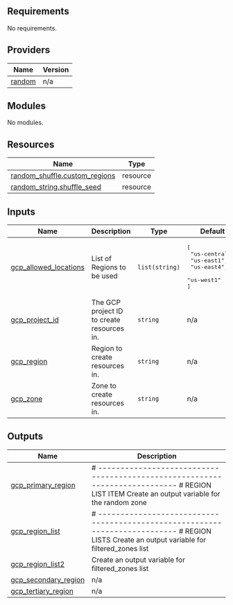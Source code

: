 ## Requirements

No requirements.

## Providers

| Name | Version |
|------|---------|
| <a name="provider_random"></a> [random](#provider\_random) | n/a |

## Modules

No modules.

## Resources

| Name | Type |
|------|------|
| [random_shuffle.custom_regions](https://registry.terraform.io/providers/hashicorp/random/latest/docs/resources/shuffle) | resource |
| [random_string.shuffle_seed](https://registry.terraform.io/providers/hashicorp/random/latest/docs/resources/string) | resource |

## Inputs

| Name | Description | Type | Default | Required |
|------|-------------|------|---------|:--------:|
| <a name="input_gcp_allowed_locations"></a> [gcp\_allowed\_locations](#input\_gcp\_allowed\_locations) | List of Regions to be used | `list(string)` | <pre>[<br>  "us-central1",<br>  "us-east1",<br>  "us-east4",<br>  "us-west1"<br>]</pre> | no |
| <a name="input_gcp_project_id"></a> [gcp\_project\_id](#input\_gcp\_project\_id) | The GCP project ID to create resources in. | `string` | n/a | yes |
| <a name="input_gcp_region"></a> [gcp\_region](#input\_gcp\_region) | Region to create resources in. | `string` | n/a | yes |
| <a name="input_gcp_zone"></a> [gcp\_zone](#input\_gcp\_zone) | Zone to create resources in. | `string` | n/a | yes |

## Outputs

| Name | Description |
|------|-------------|
| <a name="output_gcp_primary_region"></a> [gcp\_primary\_region](#output\_gcp\_primary\_region) | # --------------------------------------------------------------------------- # REGION LIST ITEM Create an output variable for the random zone |
| <a name="output_gcp_region_list"></a> [gcp\_region\_list](#output\_gcp\_region\_list) | # --------------------------------------------------------------------------- # REGION LISTS Create an output variable for filtered\_zones list |
| <a name="output_gcp_region_list2"></a> [gcp\_region\_list2](#output\_gcp\_region\_list2) | Create an output variable for filtered\_zones list |
| <a name="output_gcp_secondary_region"></a> [gcp\_secondary\_region](#output\_gcp\_secondary\_region) | n/a |
| <a name="output_gcp_tertiary_region"></a> [gcp\_tertiary\_region](#output\_gcp\_tertiary\_region) | n/a |
